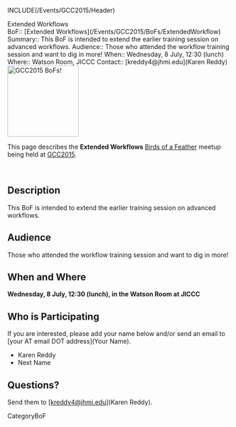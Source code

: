 INCLUDE(/Events/GCC2015/Header)

<div class="title">Extended Workflows</div>

<div class='dictbox'>
 BoF:: [Extended Workflows](/Events/GCC2015/BoFs/ExtendedWorkflow)
 Summary:: This BoF is intended to extend the earlier training session on advanced workflows.
 Audience:: Those who attended the workflow training session and want to dig in more!  
 When:: Wednesday, 8 July, 12:30 (lunch)
 Where:: Watson Room, JICCC
 Contact:: [kreddy4@jhmi.edu](Karen Reddy)
</div>

<div class='left'><a href='/Events/GCC2015/BoFs/'><img src='/Images/Logos/GCC2015BoFs300.png' alt='GCC2015 BoFs!' width="160" /></a></div>

This page describes the **Extended Workflows** [Birds of a Feather](/Events/GCC2015/BoFs) meetup being held at [GCC2015](http://gcc2015.tsl.ac.uk/).

<br />

## Description

This BoF is intended to extend the earlier training session on advanced workflows.

## Audience

Those who attended the workflow training session and want to dig in more!

## When and Where

**Wednesday, 8 July, 12:30 (lunch), in the Watson Room at JICCC**
 
## Who is Participating

If you are interested, please add your name below and/or send an email to [your AT email DOT address](Your Name).

* Karen Reddy
* Next Name

## Questions?

Send them to [kreddy4@jhmi.edu](Karen Reddy).

CategoryBoF
